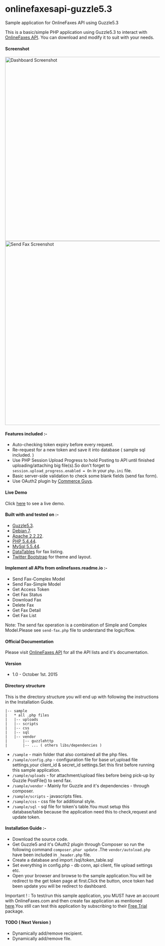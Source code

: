 # onlinefaxesapi-guzzle5.3
Sample application for OnlineFaxes API using Guzzle5.3

This is a basic/simple PHP application using Guzzle5.3 to interact with <a href="https://onlinefaxes.readme.io/v2.0" target="_blank">OnlineFaxes API</a>.
You can download and modify it to suit with your needs.

#### Screenshot
<img src="http://syngular.pw/sample/dashboard.jpg" alt="Dashboard Screenshot" width="600"/>


<img src="http://syngular.pw/sample/send-fax.jpg" alt="Send Fax Screenshot" width="600"/>

#### Features included :-
* Auto-checking token expiry before every request.
* Re-request for a new token and save it into database ( sample sql included. )
* Use PHP Session Upload Progress to hold Posting to API until finished uploading/attaching big file(s).So don't forget to ```session.upload_progress.enabled = On``` in your ```php.ini``` file.
* Basic server-side validation to check some blank fields (send fax form).
* Use OAuth2 plugin by <a href="https://github.com/commerceguys/guzzle-oauth2-plugin" target="_blank">Commerce Guys</a>.

#### Live Demo
Click <a href="http://apidemo.onlinefaxes.com" target="_blank">here</a> to see a live demo.

#### Built with and tested on :-
* <a href="https://github.com/guzzle/guzzle/tree/5.3" target="_blank">Guzzle5.3</a>.
* <a href="https://www.debian.org/releases/wheezy/" target="_blank">Debian 7</a>.
* <a href="http://httpd.apache.org/docs/2.2/" target="_blank">Apache 2.2.22</a>.
* <a href="http://php.net/downloads.php#v5.4.0" target="_blank">PHP 5.4.44</a>.
* <a href="http://www.mysql.com/" target="_blank">MySql 5.5.44</a>.
* <a href="http://datatables.net/" target="_blank">DataTables</a> for fax listing.
* <a href="http://getbootstrap.com/" target="_blank">Twitter Bootstrap</a> for theme and layout.

#### Implement all APIs from onlinefaxes.readme.io :-
* Send Fax-Complex Model
* Send Fax-Simple Model
* Get Access Token
* Get Fax Status
* Download Fax
* Delete Fax
* Get Fax Detail
* Get Fax List

Note: The send fax operation is a combination of Simple and Complex Model.Please see ```send-fax.php``` file to understand the logic/flow. 

#### Official Documentation
Please visit <a href="https://onlinefaxes.readme.io/v2.0" target="_blank">OnlineFaxes API</a> for all the API lists and it's documentation.

#### Version
* 1.0 - October 1st. 2015

#### Directory structure

This is the directory structure you will end up with following the instructions in the Installation Guide.

    |-- sample
    |   * all .php files
    |   |-- uploads
    |   |-- scripts
    |   |-- css
    |   |-- sql
    |   |-- vendor
    |       |-- guzzlehttp
    |       |-- ... ( others libs/dependencies )    

* `/sample` - main folder that also contained all the php files.
* `/sample/config.php` - configuration file for base url,upload file settings,your client_id & secret_id settings.Set this first before running this sample application.
* `/sample/uploads` - for attachment/upload files before being pick-up by Guzzle PostFile() to send fax.
* `/sample/vendor` - Mainly for Guzzle and it's dependencies - through composer.
* `/sample/scripts` - javascripts files.
* `/sample/css` - css file for additional style.
* `/sample/sql` - sql file for token's table.You must setup this database/table because the application need this to check,request and update token.

#### Installation Guide :-
* Download the source code.
* Get Guzzle5 and it's OAuth2 plugin through Composer so run the following command ```composer.phar update``` .The ```vendor/autoload.php``` have been included in ```_header.php``` file.
* Create a database and import /sql/token_table.sql
* Set everything in config.php - db conn, api client, file upload settings etc.
* Open your browser and browse to the sample application.You will be redirect to the get token page at first.Click the button, once token had been update you will be redirect to dashboard.

Important ! : To test/run this sample application, you MUST have an account with OnlineFaxes.com and then create fax application as mentioned <a href="https://onlinefaxes.readme.io/docs/getting-started-1" target="_blank">here</a>.You still can test this application by subscribing to their <a href="http://www.onlinefaxes.com/Pricing#pricing" target="_blank">Free Trial</a> package.

#### TODO ( Next Version )
* Dynamically add/remove recipient.
* Dynamically add/remove file.

